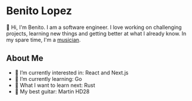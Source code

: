 # Benito Lopez

👋 Hi, I'm Benito. I am a software engineer. I love working on challenging projects, learning new things and getting better at what I already know. In my spare time, I'm a [musician](https://www.instagram.com/iibrimusic/).

## About Me

- 👀 I’m currently interested in: React and Next.js
- 🌱 I’m currently learning: Go
- 🌱 What I want to learn next: Rust
- 🎸 My best guitar: Martin HD28
